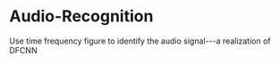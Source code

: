 # Audio-Recognition
Use time frequency figure to identify the audio signal---a realization of DFCNN
